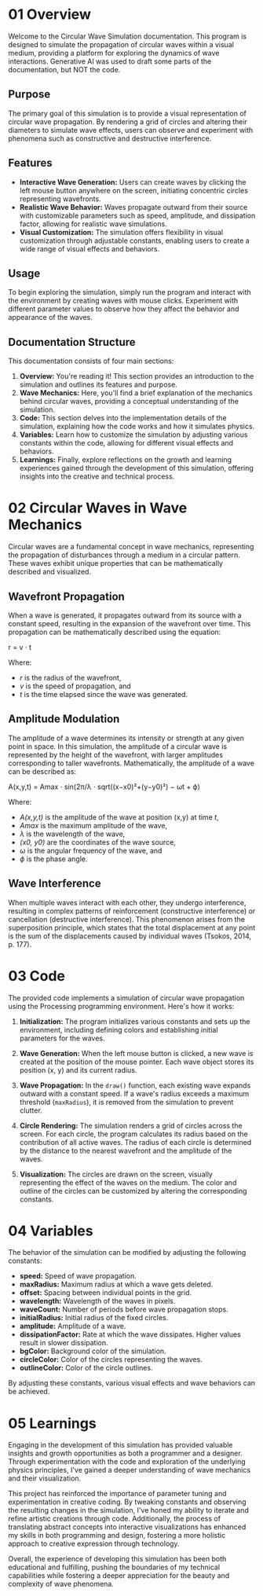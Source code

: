 # 01 Overview

Welcome to the Circular Wave Simulation documentation. This program is designed to simulate the propagation of circular waves within a visual medium, providing a platform for exploring the dynamics of wave interactions. Generative AI was used to draft some parts of the documentation, but NOT the code.

## Purpose
The primary goal of this simulation is to provide a visual representation of circular wave propagation. By rendering a grid of circles and altering their diameters to simulate wave effects, users can observe and experiment with phenomena such as constructive and destructive interference.

## Features
- **Interactive Wave Generation:** Users can create waves by clicking the left mouse button anywhere on the screen, initiating concentric circles representing wavefronts.
- **Realistic Wave Behavior:** Waves propagate outward from their source with customizable parameters such as speed, amplitude, and dissipation factor, allowing for realistic wave simulations.
- **Visual Customization:** The simulation offers flexibility in visual customization through adjustable constants, enabling users to create a wide range of visual effects and behaviors.

## Usage
To begin exploring the simulation, simply run the program and interact with the environment by creating waves with mouse clicks. Experiment with different parameter values to observe how they affect the behavior and appearance of the waves.

## Documentation Structure
This documentation consists of four main sections:
1. **Overview:** You're reading it! This section provides an introduction to the simulation and outlines its features and purpose.
2. **Wave Mechanics:** Here, you'll find a brief explanation of the mechanics behind circular waves, providing a conceptual understanding of the simulation.
3. **Code:** This section delves into the implementation details of the simulation, explaining how the code works and how it simulates physics.
4. **Variables:** Learn how to customize the simulation by adjusting various constants within the code, allowing for different visual effects and behaviors.
5. **Learnings:** Finally, explore reflections on the growth and learning experiences gained through the development of this simulation, offering insights into the creative and technical process.

# 02 Circular Waves in Wave Mechanics

Circular waves are a fundamental concept in wave mechanics, representing the propagation of disturbances through a medium in a circular pattern. These waves exhibit unique properties that can be mathematically described and visualized.

## Wavefront Propagation

When a wave is generated, it propagates outward from its source with a constant speed, resulting in the expansion of the wavefront over time. This propagation can be mathematically described using the equation:

r = v ⋅ t

Where:
- *r* is the radius of the wavefront,
- *v* is the speed of propagation, and
- *t* is the time elapsed since the wave was generated.

## Amplitude Modulation

The amplitude of a wave determines its intensity or strength at any given point in space. In this simulation, the amplitude of a circular wave is represented by the height of the wavefront, with larger amplitudes corresponding to taller wavefronts. Mathematically, the amplitude of a wave can be described as:

A(x,y,t) = Amax ⋅ sin⁡(2π/λ ⋅ sqrt((x−x0)²+(y−y0)²) − ωt + ϕ)

Where:
- *A(x,y,t)* is the amplitude of the wave at position (x,y) at time *t*,
- *Amax* is the maximum amplitude of the wave,
- *λ* is the wavelength of the wave,
- *(x0, y0)* are the coordinates of the wave source,
- *ω* is the angular frequency of the wave, and
- *ϕ* is the phase angle.

## Wave Interference

When multiple waves interact with each other, they undergo interference, resulting in complex patterns of reinforcement (constructive interference) or cancellation (destructive interference). This phenomenon arises from the superposition principle, which states that the total displacement at any point is the sum of the displacements caused by individual waves (Tsokos, 2014, p. 177).

# 03 Code

The provided code implements a simulation of circular wave propagation using the Processing programming environment. Here's how it works:

1. **Initialization:** The program initializes various constants and sets up the environment, including defining colors and establishing initial parameters for the waves.

2. **Wave Generation:** When the left mouse button is clicked, a new wave is created at the position of the mouse pointer. Each wave object stores its position (x, y) and its current radius.

3. **Wave Propagation:** In the `draw()` function, each existing wave expands outward with a constant speed. If a wave's radius exceeds a maximum threshold (`maxRadius`), it is removed from the simulation to prevent clutter.

4. **Circle Rendering:** The simulation renders a grid of circles across the screen. For each circle, the program calculates its radius based on the contribution of all active waves. The radius of each circle is determined by the distance to the nearest wavefront and the amplitude of the waves.

5. **Visualization:** The circles are drawn on the screen, visually representing the effect of the waves on the medium. The color and outline of the circles can be customized by altering the corresponding constants.

# 04 Variables

The behavior of the simulation can be modified by adjusting the following constants:

- **speed:** Speed of wave propagation.
- **maxRadius:** Maximum radius at which a wave gets deleted.
- **offset:** Spacing between individual points in the grid.
- **wavelength:** Wavelength of the waves in pixels.
- **waveCount:** Number of periods before wave propagation stops.
- **initialRadius:** Initial radius of the fixed circles.
- **amplitude:** Amplitude of a wave.
- **dissipationFactor:** Rate at which the wave dissipates. Higher values result in slower dissipation.
- **bgColor:** Background color of the simulation.
- **circleColor:** Color of the circles representing the waves.
- **outlineColor:** Color of the circle outlines.

By adjusting these constants, various visual effects and wave behaviors can be achieved.

# 05 Learnings

Engaging in the development of this simulation has provided valuable insights and growth opportunities as both a programmer and a designer. Through experimentation with the code and exploration of the underlying physics principles, I've gained a deeper understanding of wave mechanics and their visualization.

This project has reinforced the importance of parameter tuning and experimentation in creative coding. By tweaking constants and observing the resulting changes in the simulation, I've honed my ability to iterate and refine artistic creations through code. Additionally, the process of translating abstract concepts into interactive visualizations has enhanced my skills in both programming and design, fostering a more holistic approach to creative expression through technology.

Overall, the experience of developing this simulation has been both educational and fulfilling, pushing the boundaries of my technical capabilities while fostering a deeper appreciation for the beauty and complexity of wave phenomena.

